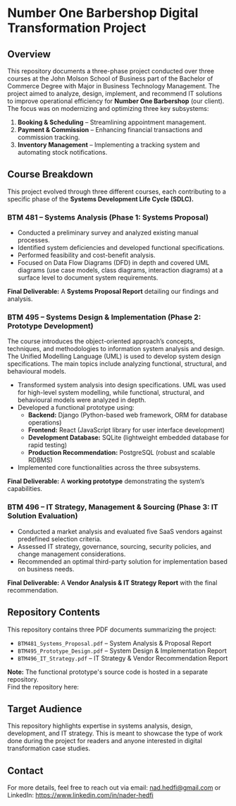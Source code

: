 # Number One Barbershop Digital Transformation Project

## Overview

This repository documents a three-phase project conducted over three courses at the John Molson School of Business part of the Bachelor of Commerce Degree with Major in Business Technology Management. The project aimed to analyze, design, implement, and recommend IT solutions to improve operational efficiency for **Number One Barbershop** (our client). The focus was on modernizing and optimizing three key subsystems:

1. **Booking & Scheduling** – Streamlining appointment management.
2. **Payment & Commission** – Enhancing financial transactions and commission tracking.
3. **Inventory Management** – Implementing a tracking system and automating stock notifications.

## Course Breakdown

This project evolved through three different courses, each contributing to a specific phase of the **Systems Development Life Cycle (SDLC).**

### **BTM 481 – Systems Analysis (Phase 1: Systems Proposal)**

- Conducted a preliminary survey and analyzed existing manual processes.
- Identified system deficiencies and developed functional specifications.
- Performed feasibility and cost-benefit analysis.
- Focused on Data Flow Diagrams (DFD) in depth and covered UML diagrams (use case models, class diagrams, interaction diagrams) at a surface level to document system requirements.

**Final Deliverable:** A **Systems Proposal Report** detailing our findings and analysis.

### **BTM 495 – Systems Design & Implementation (Phase 2: Prototype Development)**

The course introduces the object-oriented approach’s concepts, techniques, and methodologies to information system analysis and design. The Unified Modelling Language (UML) is used to develop system design specifications. The main topics include analyzing functional, structural, and behavioural models.

- Transformed system analysis into design specifications. UML was used for high-level system modelling, while functional, structural, and behavioural models were analyzed in depth.
- Developed a functional prototype using:
  - **Backend:** Django (Python-based web framework, ORM for database operations)
  - **Frontend:** React (JavaScript library for user interface development)
  - **Development Database:** SQLite (lightweight embedded database for rapid testing)
  - **Production Recommendation:** PostgreSQL (robust and scalable RDBMS)
- Implemented core functionalities across the three subsystems.

**Final Deliverable:** A **working prototype** demonstrating the system’s capabilities.

### **BTM 496 – IT Strategy, Management & Sourcing (Phase 3: IT Solution Evaluation)**

- Conducted a market analysis and evaluated five SaaS vendors against predefined selection criteria.
- Assessed IT strategy, governance, sourcing, security policies, and change management considerations.
- Recommended an optimal third-party solution for implementation based on business needs.

**Final Deliverable:** A **Vendor Analysis & IT Strategy Report** with the final recommendation.

## Repository Contents

This repository contains three PDF documents summarizing the project:

- `BTM481_Systems_Proposal.pdf` – System Analysis & Proposal Report
- `BTM495_Prototype_Design.pdf` – System Design & Implementation Report
- `BTM496_IT_Strategy.pdf` – IT Strategy & Vendor Recommendation Report

**Note:** The functional prototype's source code is hosted in a separate repository.\
Find the repository here: 

## Target Audience

This repository highlights expertise in systems analysis, design, development, and IT strategy. This is meant to showcase the type of work done during the project for readers and anyone interested in digital transformation case studies.

## Contact

For more details, feel free to reach out via email: nad.hedfi@gmail.com or LinkedIn: https://www.linkedin.com/in/nader-hedfi 

